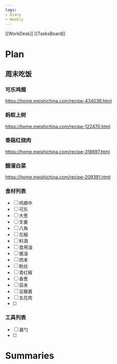 ```yaml
---
tags:
- Diary 
- Weekly
---
```

[[WorkDesk]]
[[TasksBoard]]
# Plan

## 周末吃饭

### 可乐鸡翅

https://home.meishichina.com/recipe-434036.html

### 蚂蚁上树
https://home.meishichina.com/recipe-122470.html
### 香菇红烧肉

https://home.meishichina.com/recipe-318697.html

### 醋溜白菜

https://home.meishichina.com/recipe-209391.html

### 食材列表

- [ ] 鸡翅中
- [ ] 可乐
- [ ] 大葱
- [ ] 生姜
- [ ] 八角
- [ ] 花椒
- [ ] 料酒
- [ ] 食用油
- [ ] 酱油
- [ ] 肉末
- [ ] 粉丝
- [ ] 青红椒
- [ ] 香葱
- [ ] 蒜末
- [ ] 豆瓣酱
- [ ] 五花肉
- [ ] 

### 工具列表

- [ ] 漏勺
- [ ] 

# Summaries 



